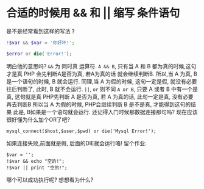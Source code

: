 # 合适的时候用 && 和 || 缩写 条件语句

是不是经常看到这样的写法 ?

```php
!$var && $var = '你好坏!';

$error or die('Error!');
```

明白他的意思吗?
`&&` 为 同时真 运算符.
`A && B`, 只有当 A 和 B 都为真的时候,这句才是真
PHP 会先判断A是否为真, 若A为真的话 就会继续判断B.
所以,当 A 为真, B 是一个语句的时候,  B 就会运行.
同理,当 A 为假的时候, 这句一定是假, 就没有必要往后判断了, 此时, B 就不会运行.
`||`, `or` 则不同
`A or B`, 只要 A 或者 B 中有一个是真, 这句就是真
PHP先判断 A 是否为真, 若 A 为真的话,  此句一定是真, 没有必要再去判断B
所以当 A 为假的时候, PHP会继续判断 B 是不是真, 才能得到这句的结果 
此是, B如果是一个语句就会运行.
还记得入门时候那数据连接那句吗? 现在应该很好懂为什么加个OR了吧?

```
mysql_connect($host,$user,$pwd) or die('Mysql Error!');
```
如果连接失败,前面就是假, 后面的DIE就会运行咯!
留个作业:
```
$var = '';
!$var && echo "空的!";
!$var || print "空的!";
```
 哪个可以成功执行呢? 想想看为什么?